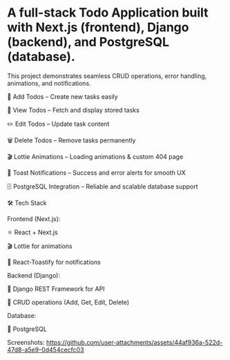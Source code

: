 # A full-stack Todo Application built with Next.js (frontend), Django (backend), and PostgreSQL (database).
This project demonstrates seamless CRUD operations, error handling, animations, and notifications.

📝 Add Todos – Create new tasks easily

📂 View Todos – Fetch and display stored tasks

✏️ Edit Todos – Update task content

🗑️ Delete Todos – Remove tasks permanently

🎬 Lottie Animations – Loading animations & custom 404 page

🔔 Toast Notifications – Success and error alerts for smooth UX

🗄️ PostgreSQL Integration – Reliable and scalable database support

🛠️ Tech Stack

Frontend (Next.js):

⚛️ React + Next.js

🎬 Lottie for animations

🔔 React-Toastify for notifications

Backend (Django):

🐍 Django REST Framework for API

🔄 CRUD operations (Add, Get, Edit, Delete)

Database:

🐘 PostgreSQL

Screenshots:
https://github.com/user-attachments/assets/44af936a-522d-47d8-a5e9-0d454cecfc03
